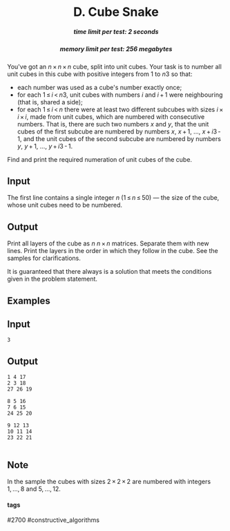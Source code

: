 <h1 style='text-align: center;'> D. Cube Snake</h1>

<h5 style='text-align: center;'>time limit per test: 2 seconds</h5>
<h5 style='text-align: center;'>memory limit per test: 256 megabytes</h5>

You've got an *n* × *n* × *n* cube, split into unit cubes. Your task is to number all unit cubes in this cube with positive integers from 1 to *n*3 so that: 

* each number was used as a cube's number exactly once;
* for each 1 ≤ *i* < *n*3, unit cubes with numbers *i* and *i* + 1 were neighbouring (that is, shared a side);
* for each 1 ≤ *i* < *n* there were at least two different subcubes with sizes *i* × *i* × *i*, made from unit cubes, which are numbered with consecutive numbers. That is, there are such two numbers *x* and *y*, that the unit cubes of the first subcube are numbered by numbers *x*, *x* + 1, ..., *x* + *i*3 - 1, and the unit cubes of the second subcube are numbered by numbers *y*, *y* + 1, ..., *y* + *i*3 - 1.

Find and print the required numeration of unit cubes of the cube.

## Input

The first line contains a single integer *n* (1 ≤ *n* ≤ 50) — the size of the cube, whose unit cubes need to be numbered.

## Output

Print all layers of the cube as *n* *n* × *n* matrices. Separate them with new lines. Print the layers in the order in which they follow in the cube. See the samples for clarifications. 

It is guaranteed that there always is a solution that meets the conditions given in the problem statement.

## Examples

## Input


```
3  

```
## Output


```
1 4 17   
2 3 18   
27 26 19   
  
8 5 16   
7 6 15   
24 25 20   
  
9 12 13   
10 11 14   
23 22 21   
  

```
## Note

In the sample the cubes with sizes 2 × 2 × 2 are numbered with integers 1, ..., 8 and 5, ..., 12.



#### tags 

#2700 #constructive_algorithms 